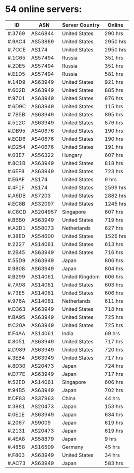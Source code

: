 # 54 online servers:

| ID | ASN | Server Country | Online |
| ------ | ------ | ------ | ------ |
| #.3769 | AS46844 | United States | 290 hrs |
| #.9AC4 | AS53889 | United States | 2950 hrs |
| #.7CCE | AS174 | United States | 2950 hrs |
| #.1C65 | AS57494 | Russia | 351 hrs |
| #.2DE5 | AS57494 | Russia | 351 hrs |
| #.E1D5 | AS57494 | Russia | 581 hrs |
| #.14D9 | AS63949 | United States | 921 hrs |
| #.602D | AS63949 | United States | 885 hrs |
| #.9701 | AS63949 | United States | 876 hrs |
| #.6D9C | AS63949 | United States | 115 hrs |
| #.7B5B | AS63949 | United States | 895 hrs |
| #.512C | AS63949 | United States | 876 hrs |
| #.DB95 | AS40676 | United States | 190 hrs |
| #.ECD6 | AS40676 | United States | 190 hrs |
| #.D254 | AS40676 | United States | 191 hrs |
| #.03E7 | AS56322 | Hungary | 607 hrs |
| #.8C1B | AS63949 | United States | 818 hrs |
| #.6EF8 | AS63949 | United States | 723 hrs |
| #.E6AF | AS174 | United States | 9 hrs |
| #.4F1F | AS174 | United States | 2599 hrs |
| #.A6DB | AS7203 | United States | 2882 hrs |
| #.EC8B | AS32097 | United States | 1245 hrs |
| #.C8CD | AS204957 | Singapore | 607 hrs |
| #.BBB0 | AS63949 | United States | 719 hrs |
| #.A2D1 | AS58073 | Netherlands | 627 hrs |
| #.38ED | AS54600 | United States | 1526 hrs |
| #.2227 | AS14061 | United States | 613 hrs |
| #.2B45 | AS63949 | United States | 716 hrs |
| #.55D9 | AS63949 | Japan | 806 hrs |
| #.9808 | AS63949 | Japan | 804 hrs |
| #.B299 | AS14061 | United Kingdom | 606 hrs |
| #.7A98 | AS14061 | United States | 603 hrs |
| #.73E5 | AS14061 | United States | 606 hrs |
| #.976A | AS14061 | Netherlands | 611 hrs |
| #.D363 | AS63949 | United States | 718 hrs |
| #.BA95 | AS63949 | United States | 725 hrs |
| #.C20A | AS63949 | United States | 725 hrs |
| #.F4AA | AS14061 | India | 69 hrs |
| #.8051 | AS63949 | United States | 717 hrs |
| #.D989 | AS63949 | United States | 720 hrs |
| #.3EB4 | AS63949 | United States | 717 hrs |
| #.8D30 | AS20473 | Japan | 724 hrs |
| #.D77E | AS63949 | Japan | 717 hrs |
| #.52ED | AS14061 | Singapore | 606 hrs |
| #.94B5 | AS63949 | Japan | 702 hrs |
| #.DF83 | AS37963 | China | 44 hrs |
| #.3881 | AS20473 | Japan | 153 hrs |
| #.0E1E | AS63949 | Japan | 634 hrs |
| #.2067 | AS9009 | Japan | 619 hrs |
| #.2131 | AS20473 | Japan | 619 hrs |
| #.4EA8 | AS58879 | Japan | 9 hrs |
| #.4858 | AS16509 | Germany | 45 hrs |
| #.F803 | AS63949 | United States | 34 hrs |
| #.AC73 | AS63949 | Japan | 583 hrs |

